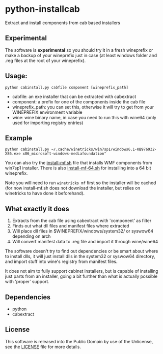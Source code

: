 # python-installcab

Extract and install components from cab based installers

## Experimental

The software is  **experimental** so you should try it in a fresh wineprefix or make a backup of your wineprefix just in case (at least windows folder and .reg files at the root of your wineprefix).

## Usage:

```
python cabinstall.py cabfile component [wineprefix_path]
```

- cabfile: an exe installer that can be extracted with cabextract
- component: a prefix for one of the components inside the cab file
- wineprefix_path: you can set this, otherwise it will try to get from your WINEPREFIX environment variable
- wine: wine binary name, in case you need to run this with wine64 (only used for importing registry entries)

## Example

```
python cabinstall.py ~/.cache/winetricks/win7sp1/windows6.1-KB976932-X86.exe x86_microsoft-windows-mediafoundation"
```

You can also try the [install-mf.sh](install-mf.sh) file that installs WMF components from win7sp1 installer. There is also [install-mf-64.sh](install-mf-64.sh) for installing into a 64 bit wineprefix.

Note you will need to run `winetricks mf` first so the installer will be cached (for now install-mf.sh does not download the installer, but relies on winetricks to have done it beforehand).

## What exactly it does

1. Extracts from the cab file using cabextract with 'component' as filter
2. Finds out what dll files and manifest files where extracted
3. Will place dll files in $WINEPREFIX/windows/system32/ or syswow64 depending on arch
4. Will convert manifest data to .reg file and import it through wine/wine64

The software doesn't try to find out dependencies or be smart about where to install dlls, it will just install dlls in the system32 or syswow64 directory, and import stuff into wine's registry from manifest files.

It does not aim to fully support cabinet installers, but is capable of installing just parts from an installer, going a bit further than what is actually possible with 'proper' support.

## Dependencies

- python
- cabextract

## License

This software is released into the Public Domain by use of the Unlicense, see the [LICENSE](LICENSE) file
for more details.

